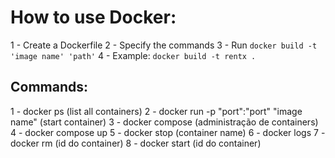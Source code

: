 # How to use Docker:

1 - Create a Dockerfile
2 - Specify the commands
3 - Run ``docker build -t 'image name' 'path'``
4 - Example: ``docker build -t rentx .``

## Commands:

1 - docker ps (list all containers)
2 - docker run -p "port":"port" "image name" (start container)
3 - docker compose (administração de containers)
4 - docker compose up
5 - docker stop (container name)
6 - docker logs
7 - docker rm (id do container)
8 - docker start (id do container)